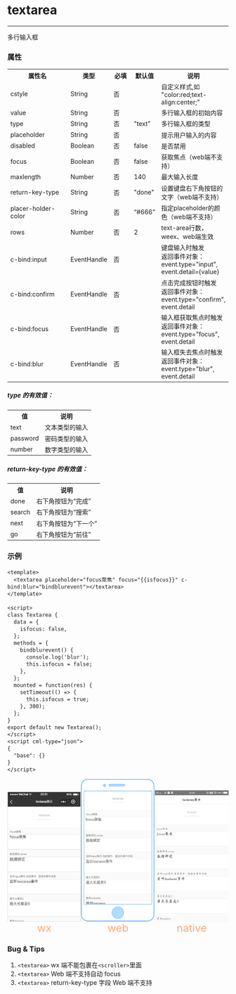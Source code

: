 # textarea

---

多行输入框

### 属性

<table>
    <tr>
        <th width="180px;">属性名</th>
        <th>类型</th>
        <th width="60px;">必填</th>
        <th>默认值</th>
        <th>说明</th>
    </tr>
    <tr>
        <td>cstyle</td>
        <td>String</td>
        <td>否</td>
        <td></td>
        <td>自定义样式,如 "color:red;text-align:center;"</td>
    </tr>
    <tr>
        <td>value</td>
        <td>String</td>
        <td>否</td>
        <td></td>
        <td>多行输入框的初始内容</td>
    </tr>
    <tr>
        <td>type</td>
        <td>String</td>
        <td>否</td>
        <td>"text"</td>
        <td>多行输入框的类型</td>
    </tr>
    <tr>
        <td>placeholder</td>
        <td>String</td>
        <td>否</td>
        <td></td>
        <td>提示用户输入的内容</td>
    </tr>
    <tr>
        <td>disabled</td>
        <td>Boolean</td>
        <td>否</td>
        <td>false</td>
        <td>是否禁用</td>
    </tr>
    <tr>
        <td>focus</td>
        <td>Boolean</td>
        <td>否</td>
        <td>false</td>
        <td>获取焦点（web端不支持）</td>
    </tr>
    <tr>
        <td>maxlength</td>
        <td>Number</td>
        <td>否</td>
        <td>140</td>
        <td>最大输入长度</td>
    </tr>
    <tr>
        <td>return-key-type</td>
        <td>String</td>
        <td>否</td>
        <td>"done"</td>
        <td>设置键盘右下角按钮的文字（web端不支持）</td>
    </tr>
    <tr>
        <td>placer-holder-color</td>
        <td>String</td>
        <td>否</td>
        <td>“#666”</td>
        <td>指定placeholder的颜色（web端不支持）</td>
    </tr>
    <tr>
        <td>rows</td>
        <td>Number</td>
        <td>否</td>
        <td>2</td>
        <td>text-area行数，weex、web端生效</td>
    </tr>
    <tr>
        <td>c-bind:input</td>
        <td>EventHandle</td>
        <td>否</td>
        <td></td>
        <td>  键盘输入时触发
            <br/>返回事件对象：
            <br/>event.type="input",
            <br/>event.detail={value}
        </td>
    </tr>
    <tr>
        <td>c-bind:confirm</td>
        <td>EventHandle</td>
        <td>否</td>
        <td></td>
        <td>点击完成按钮时触发
            <br/>返回事件对象：
            <br/>event.type="confirm",
            <br/>event.detail
        </td>
    </tr>
    <tr>
        <td>c-bind:focus</td>
        <td>EventHandle</td>
        <td>否</td>
        <td></td>
        <td>输入框获取焦点时触发
            <br/>返回事件对象：
            <br/>event.type="focus",
            <br/>event.detail
        </td>
    </tr>
    <tr>
        <td>c-bind:blur</td>
        <td>EventHandle</td>
        <td>否</td>
        <td></td>
        <td>输入框失去焦点时触发
            <br/>返回事件对象：
            <br/>event.type="blur",
            <br/>event.detail
        </td>
    </tr>
</table>

##### type 的有效值：

<table>
    <tr>
        <th>值</th>
        <th>说明</th>
    </tr>
    <tr>
        <td>text</td>
        <td>文本类型的输入</td>
    </tr>
    <tr>
        <td>password</td>
        <td>密码类型的输入</td>
    </tr>
    <tr>
        <td>number</td>
        <td>数字类型的输入</td>
    </tr>
</table>

##### return-key-type 的有效值：

<table>
    <tr>
        <th>值</th>
        <th>说明</th>
    </tr>
    <tr>
        <td>done</td>
        <td>右下角按钮为“完成”</td>
    </tr>
    <tr>
        <td>search</td>
        <td>右下角按钮为“搜索”</td>
    </tr>
    <tr>
        <td>next</td>
        <td>右下角按钮为“下一个”</td>
    </tr>
    <tr>
        <td>go</td>
        <td>右下角按钮为“前往”</td>
    </tr>
</table>

### 示例

```vue
<template>
  <textarea placeholder="focus聚焦" focus="{{isfocus}}" c-bind:blur="bindblurevent"></textarea>
</template>

<script>
class Textarea {
  data = {
    isfocus: false,
  };
  methods = {
    bindblurevent() {
      console.log('blur');
      this.isfocus = false;
    },
  };
  mounted = function(res) {
    setTimeout(() => {
      this.isfocus = true;
    }, 300);
  };
}
export default new Textarea();
</script>
<script cml-type="json">
{
  "base": {}
}
</script>
```

<div style="display: flex;flex-direction: row;justify-content: space-around; align-items: flex-end;">
  <div style="display: flex;flex-direction: column;align-items: center;">
    <img src="../images/textarea.png" width="200px" />
    <text style="color: #fda775;font-size: 24px;">wx</text>
  </div>
  <div style="display: flex;flex-direction: column;align-items: center;">
    <img src="../images/textarea_web.png" width="200px" />
    <text style="color: #fda775;font-size: 24px;">web</text>
  </div>
  <div style="display: flex;flex-direction: column;align-items: center;">
    <img src="../images/textarea_weex.jpeg" width="200px" />
    <text style="color: #fda775;font-size: 24px;">native</text>
  </div>
</div>

### Bug & Tips

1. `<textarea>` wx 端不能包裹在`<scroller>`里面
2. `<textarea>` Web 端不支持自动 focus
3. `<textarea>` return-key-type 字段 Web 端不支持
